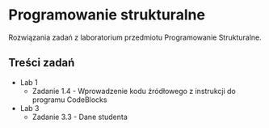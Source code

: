 # Programowanie strukturalne

Rozwiązania zadań z laboratorium przedmiotu Programowanie Strukturalne.

## Treści zadań

- Lab 1
    - Zadanie 1.4 - Wprowadzenie kodu źródłowego z instrukcji do programu CodeBlocks
- Lab 3
    - Zadanie 3.3 - Dane studenta
